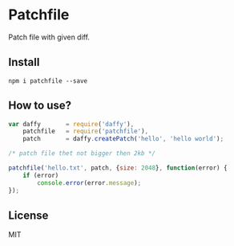 # Patchfile

Patch file with given diff.

## Install

```
npm i patchfile --save
```

## How to use?

```js
var daffy       = require('daffy'),
    patchfile   = require('patchfile'),
    patch       = daffy.createPatch('hello', 'hello world');

/* patch file thet not bigger then 2kb */

patchfile('hello.txt', patch, {size: 2048}, function(error) {
    if (error)
        console.error(error.message);
});
```

## License

MIT
